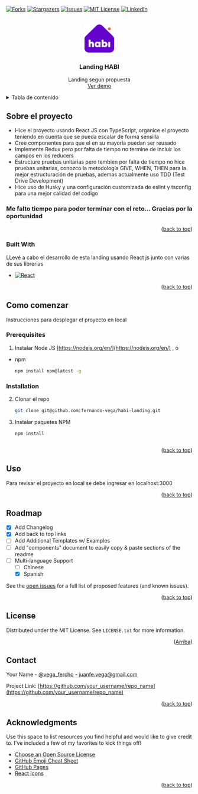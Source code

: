 <!-- Improved compatibility of back to top link: See: https://github.com/othneildrew/Best-README-Template/pull/73 -->

<a name="readme-top"></a>

[![Forks][forks-shield]][forks-url]
[![Stargazers][stars-shield]][stars-url]
[![Issues][issues-shield]][issues-url]
[![MIT License][license-shield]][license-url]
[![LinkedIn][linkedin-shield]][linkedin-url]

<!-- PROJECT LOGO -->
<br />
<div align="center">
  <a href="https://github.com/othneildrew/Best-README-Template">
    <img src="public/favicon.ico" alt="Logo" width="80" height="80">
  </a>

  <h3 align="center">Landing HABI</h3>

  <p align="center">
    Landing segun propuesta
    <br />
    <a href="https://github.com/othneildrew/Best-README-Template">Ver demo</a>
  </p>
</div>

<!-- TABLE OF CONTENTS -->
<details>
  <summary>Tabla de contenido</summary>
  <ol>
    <li>
      <a href="#about-the-project">Sobre el proyecto</a>
      <ul>
        <li><a href="#built-with">Tecnologías usadas</a></li>
      </ul>
    </li>
    <li>
      <a href="#getting-started">Como empezar</a>
      <ul>
        <li><a href="#prerequisites">Prerequisitos</a></li>
        <li><a href="#installation">Instalaciòn</a></li>
      </ul>
    </li>
    <li><a href="#usage">Uso</a></li>
    <li><a href="#roadmap">Roadmap</a></li>
    <li><a href="#contact">Contact</a></li>
    <li><a href="#acknowledgments">Acknowledgments</a></li>
  </ol>
</details>

<!-- ABOUT THE PROJECT -->

## Sobre el proyecto

- Hice el proyecto usando React JS con TypeScript, organice el proyecto teniendo en cuenta que se pueda escalar de forma sensilla
- Cree componentes para que el en su mayoría puedan ser reusado
- Implemente Redux pero por falta de tiempo no termine de incluir los campos en los reducers
- Estructure pruebas unitarias pero tembien por falta de tiempo no hice pruebas unitarias, conozco la metodología GIVE, WHEN, THEN para la mejor estructuración de pruebas, ademas actualmente uso TDD (Test Drive Development)
- Hice uso de Husky y una configuración customizada de eslint y tsconfig para una mejor calidad del codigo

### Me falto tiempo para poder terminar con el reto... Gracias por la oportunidad

<p align="right">(<a href="#readme-top">back to top</a>)</p>

### Built With

LLevé a cabo el desarrollo de esta landing usando React js junto con varias de sus librerias

- [![React][react.js]][react-url]

<p align="right">(<a href="#readme-top">back to top</a>)</p>

<!-- GETTING STARTED -->

## Como comenzar

Instrucciones para desplegar el proyecto en local

### Prerequisites

1. Instalar Node JS [https://nodejs.org/en/](https://nodejs.org/en/) , ó

- npm
  ```sh
  npm install npm@latest -g
  ```

### Installation

2. Clonar el repo
   ```sh
   git clone git@github.com:fernando-vega/habi-landing.git
   ```
3. Instalar paquetes NPM
   ```sh
   npm install
   ```
   ```

   ```

<p align="right">(<a href="#readme-top">back to top</a>)</p>

<!-- USAGE EXAMPLES -->

## Uso

Para revisar el proyecto en local se debe ingresar en localhost:3000

<p align="right">(<a href="#readme-top">back to top</a>)</p>

<!-- ROADMAP -->

## Roadmap

- [x] Add Changelog
- [x] Add back to top links
- [ ] Add Additional Templates w/ Examples
- [ ] Add "components" document to easily copy & paste sections of the readme
- [ ] Multi-language Support
  - [ ] Chinese
  - [x] Spanish

See the [open issues](https://github.com/othneildrew/Best-README-Template/issues) for a full list of proposed features (and known issues).

<p align="right">(<a href="#readme-top">back to top</a>)</p>

<!-- LICENSE -->

## License

Distributed under the MIT License. See `LICENSE.txt` for more information.

<p align="right">(<a href="#readme-top">Arriba</a>)</p>

<!-- CONTACT -->

## Contact

Your Name - [@vega_fercho](https://twitter.com/vega_fercho) - juanfe.vega@gmail.com

Project Link: [https://github.com/your_username/repo_name](https://github.com/your_username/repo_name)

<p align="right">(<a href="#readme-top">back to top</a>)</p>

<!-- ACKNOWLEDGMENTS -->

## Acknowledgments

Use this space to list resources you find helpful and would like to give credit to. I've included a few of my favorites to kick things off!

- [Choose an Open Source License](https://choosealicense.com)
- [GitHub Emoji Cheat Sheet](https://www.webpagefx.com/tools/emoji-cheat-sheet)
- [GitHub Pages](https://pages.github.com)
- [React Icons](https://react-icons.github.io/react-icons/search)

<p align="right">(<a href="#readme-top">back to top</a>)</p>

<!-- MARKDOWN LINKS & IMAGES -->
<!-- https://www.markdownguide.org/basic-syntax/#reference-style-links -->

[contributors-shield]: https://img.shields.io/github/contributors/othneildrew/Best-README-Template.svg?style=for-the-badge
[contributors-url]: https://github.com/othneildrew/Best-README-Template/graphs/contributors
[forks-shield]: https://img.shields.io/github/forks/othneildrew/Best-README-Template.svg?style=for-the-badge
[forks-url]: https://github.com/othneildrew/Best-README-Template/network/members
[stars-shield]: https://img.shields.io/github/stars/othneildrew/Best-README-Template.svg?style=for-the-badge
[stars-url]: https://github.com/othneildrew/Best-README-Template/stargazers
[issues-shield]: https://img.shields.io/github/issues/othneildrew/Best-README-Template.svg?style=for-the-badge
[issues-url]: https://github.com/othneildrew/Best-README-Template/issues
[license-shield]: https://img.shields.io/github/license/othneildrew/Best-README-Template.svg?style=for-the-badge
[license-url]: https://github.com/othneildrew/Best-README-Template/blob/master/LICENSE.txt
[linkedin-shield]: https://img.shields.io/badge/-LinkedIn-black.svg?style=for-the-badge&logo=linkedin&colorB=555
[linkedin-url]: https://www.linkedin.com/in/fernando-vega-p/
[react.js]: https://img.shields.io/badge/React-20232A?style=for-the-badge&logo=react&logoColor=61DAFB
[react-url]: https://reactjs.org/
